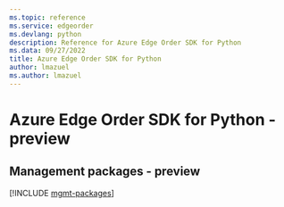 ```yaml
---
ms.topic: reference
ms.service: edgeorder
ms.devlang: python
description: Reference for Azure Edge Order SDK for Python
ms.data: 09/27/2022
title: Azure Edge Order SDK for Python
author: lmazuel
ms.author: lmazuel
---
```

# Azure Edge Order SDK for Python - preview

## Management packages - preview
[!INCLUDE [mgmt-packages](edge-order-mgmt-index.md)]
